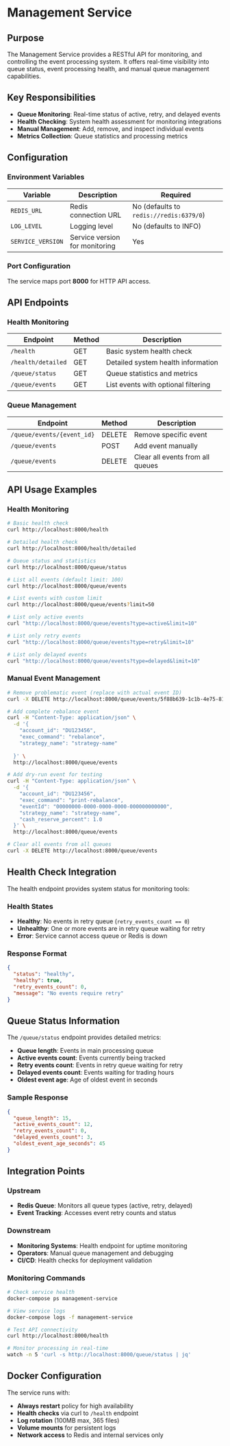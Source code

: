# Management Service

## Purpose

The Management Service provides a RESTful API for monitoring, and controlling the event processing system. It offers real-time visibility into queue status, event processing health, and manual queue management capabilities.

## Key Responsibilities

- **Queue Monitoring**: Real-time status of active, retry, and delayed events
- **Health Checking**: System health assessment for monitoring integrations
- **Manual Management**: Add, remove, and inspect individual events
- **Metrics Collection**: Queue statistics and processing metrics

## Configuration

### Environment Variables

| Variable | Description | Required |
|----------|-------------|----------|
| `REDIS_URL` | Redis connection URL | No (defaults to `redis://redis:6379/0`) |
| `LOG_LEVEL` | Logging level | No (defaults to INFO) |
| `SERVICE_VERSION` | Service version for monitoring | Yes |

### Port Configuration

The service maps port **8000** for HTTP API access.

## API Endpoints

### Health Monitoring

| Endpoint | Method | Description |
|----------|--------|-------------|
| `/health` | GET | Basic system health check |
| `/health/detailed` | GET | Detailed system health information |
| `/queue/status` | GET | Queue statistics and metrics |
| `/queue/events` | GET | List events with optional filtering |

### Queue Management

| Endpoint | Method | Description |
|----------|--------|-------------|
| `/queue/events/{event_id}` | DELETE | Remove specific event |
| `/queue/events` | POST | Add event manually |
| `/queue/events` | DELETE | Clear all events from all queues |

## API Usage Examples

### Health Monitoring

```bash
# Basic health check
curl http://localhost:8000/health

# Detailed health check
curl http://localhost:8000/health/detailed

# Queue status and statistics
curl http://localhost:8000/queue/status

# List all events (default limit: 100)  
curl http://localhost:8000/queue/events

# List events with custom limit
curl http://localhost:8000/queue/events?limit=50

# List only active events
curl "http://localhost:8000/queue/events?type=active&limit=10"

# List only retry events
curl "http://localhost:8000/queue/events?type=retry&limit=10"

# List only delayed events
curl "http://localhost:8000/queue/events?type=delayed&limit=10"
```

### Manual Event Management

```bash
# Remove problematic event (replace with actual event ID)
curl -X DELETE http://localhost:8000/queue/events/5f88b639-1c1b-4e75-8114-9ed063a7fc49

# Add complete rebalance event
curl -H "Content-Type: application/json" \
  -d '{
    "account_id": "DU123456",
    "exec_command": "rebalance",
    "strategy_name": "strategy-name"
    
  }' \
  http://localhost:8000/queue/events

# Add dry-run event for testing
curl -H "Content-Type: application/json" \
  -d '{
    "account_id": "DU123456", 
    "exec_command": "print-rebalance",
    "eventId": "00000000-0000-0000-0000-000000000000",
    "strategy_name": "strategy-name",
    "cash_reserve_percent": 1.0
  }' \
  http://localhost:8000/queue/events

# Clear all events from all queues
curl -X DELETE http://localhost:8000/queue/events
```

## Health Check Integration

The health endpoint provides system status for monitoring tools:

### Health States
- **Healthy**: No events in retry queue (`retry_events_count == 0`)
- **Unhealthy**: One or more events are in retry queue waiting for retry
- **Error**: Service cannot access queue or Redis is down

### Response Format
```json
{
  "status": "healthy",
  "healthy": true,
  "retry_events_count": 0,
  "message": "No events require retry"
}
```

## Queue Status Information

The `/queue/status` endpoint provides detailed metrics:
- **Queue length**: Events in main processing queue
- **Active events count**: Events currently being tracked
- **Retry events count**: Events in retry queue waiting for retry
- **Delayed events count**: Events waiting for trading hours
- **Oldest event age**: Age of oldest event in seconds

### Sample Response
```json
{
  "queue_length": 15,
  "active_events_count": 12,
  "retry_events_count": 0,
  "delayed_events_count": 3,
  "oldest_event_age_seconds": 45
}
```

## Integration Points

### Upstream
- **Redis Queue**: Monitors all queue types (active, retry, delayed)
- **Event Tracking**: Accesses event retry counts and status

### Downstream
- **Monitoring Systems**: Health endpoint for uptime monitoring
- **Operators**: Manual queue management and debugging
- **CI/CD**: Health checks for deployment validation


### Monitoring Commands

```bash
# Check service health
docker-compose ps management-service

# View service logs
docker-compose logs -f management-service

# Test API connectivity
curl http://localhost:8000/health

# Monitor processing in real-time
watch -n 5 'curl -s http://localhost:8000/queue/status | jq'
```

## Docker Configuration

The service runs with:
- **Always restart** policy for high availability
- **Health checks** via curl to `/health` endpoint
- **Log rotation** (100MB max, 365 files)
- **Volume mounts** for persistent logs
- **Network access** to Redis and internal services only